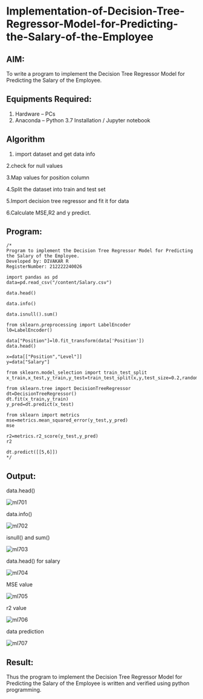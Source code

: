 # Implementation-of-Decision-Tree-Regressor-Model-for-Predicting-the-Salary-of-the-Employee

## AIM:
To write a program to implement the Decision Tree Regressor Model for Predicting the Salary of the Employee.

## Equipments Required:
1. Hardware – PCs
2. Anaconda – Python 3.7 Installation / Jupyter notebook

## Algorithm
1. import dataset and get data info


2.check for null values


3.Map values for position column


4.Split the dataset into train and test set


5.Import decision tree regressor and fit it for data


6.Calculate MSE,R2 and y predict.
## Program:
```
/*
Program to implement the Decision Tree Regressor Model for Predicting the Salary of the Employee.
Developed by: DIVAKAR R 
RegisterNumber: 212222240026

import pandas as pd
data=pd.read_csv("/content/Salary.csv")

data.head()

data.info()

data.isnull().sum()

from sklearn.preprocessing import LabelEncoder
l0=LabelEncoder()

data["Position"]=l0.fit_transform(data['Position'])
data.head()

x=data[["Position","Level"]]
y=data["Salary"]

from sklearn.model_selection import train_test_split
x_train,x_test,y_train,y_test=train_test_split(x,y,test_size=0.2,random_state=2)

from sklearn.tree import DecisionTreeRegressor
dt=DecisionTreeRegressor()
dt.fit(x_train,y_train)
y_pred=dt.predict(x_test)

from sklearn import metrics
mse=metrics.mean_squared_error(y_test,y_pred)
mse

r2=metrics.r2_score(y_test,y_pred)
r2

dt.predict([[5,6]])
*/
```

## Output:

data.head()

![ml701](https://github.com/divakar618/Implementation-of-Decision-Tree-Regressor-Model-for-Predicting-the-Salary-of-the-Employee/assets/121932143/f7a9ddb8-af0d-4c20-b338-949087a2469a)


data.info()



![ml702](https://github.com/divakar618/Implementation-of-Decision-Tree-Regressor-Model-for-Predicting-the-Salary-of-the-Employee/assets/121932143/9d761fbf-29d7-41be-bdc9-543533968b28)


isnull() and sum()


![ml703](https://github.com/divakar618/Implementation-of-Decision-Tree-Regressor-Model-for-Predicting-the-Salary-of-the-Employee/assets/121932143/d9764897-bae4-48e8-93e4-6a957e963ef1)


data.head() for salary


![ml704](https://github.com/divakar618/Implementation-of-Decision-Tree-Regressor-Model-for-Predicting-the-Salary-of-the-Employee/assets/121932143/12dc80f5-0451-4748-b7ca-4211d10a1818)


MSE value


![ml705](https://github.com/divakar618/Implementation-of-Decision-Tree-Regressor-Model-for-Predicting-the-Salary-of-the-Employee/assets/121932143/55524fc1-1128-449b-bbb0-28a987186fbb)


r2 value



![ml706](https://github.com/divakar618/Implementation-of-Decision-Tree-Regressor-Model-for-Predicting-the-Salary-of-the-Employee/assets/121932143/8e7b47d6-17a3-4ef3-93df-6b17fde9fcbb)


data prediction


![ml707](https://github.com/divakar618/Implementation-of-Decision-Tree-Regressor-Model-for-Predicting-the-Salary-of-the-Employee/assets/121932143/5a707832-3c43-4527-9145-8deee6b4e6a1)





## Result:
Thus the program to implement the Decision Tree Regressor Model for Predicting the Salary of the Employee is written and verified using python programming.

